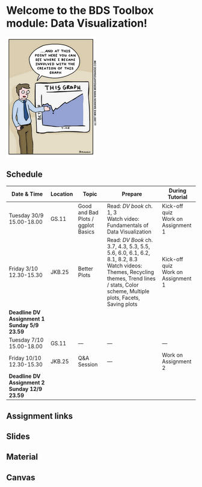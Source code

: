 # Welcome to the BDS Toolbox module: Data Visualization!
![cartoon-1](images/cartoon-1.png)
## Schedule

| Date & Time           | Location | Topic             | Prepare                                                                                                                                           | During Tutorial        |
|-----------------------|----------|------------------|--------------------------------------------------------------------------------------------------------------------------------------------------|-----------------------|
| Tuesday 30/9 15.00-18.00 | GS.11    | Good and Bad Plots / ggplot Basics | Read: *DV book* ch. 1, 3<br>Watch video: Fundamentals of Data Visualization                                                                      | Kick-off quiz<br>Work on Assignment 1 |
| Friday 3/10 12.30-15.30 | JKB.25   | Better Plots     | Read: *DV Book* ch. 3.7, 4.3, 5.3, 5.5, 5.6, 6.0, 6.1, 6.2, 8.1, 8.2, 8.3<br>Watch videos: Themes, Recycling themes, Trend lines / stats, Color scheme, Multiple plots, Facets, Saving plots | Kick-off quiz<br>Work on Assignment 1 |
| **Deadline DV Assignment 1 Sunday 5/9 23.59** |          |                  |                                                                                                                            |                       |
| Tuesday 7/10 15.00-18.00 | GS.11    | —                | —                                                                                                                                                | —                     |
| Friday 10/10 12.30-15.30 | JKB.25   | Q&A Session      | —                                                                                                                                                | Work on Assignment 2  |
| **Deadline DV Assignment 2 Sunday 12/9 23.59** |          |                  |                                                                                                                             |                       |

## Assignment links
## Slides 
## Material
## Canvas
